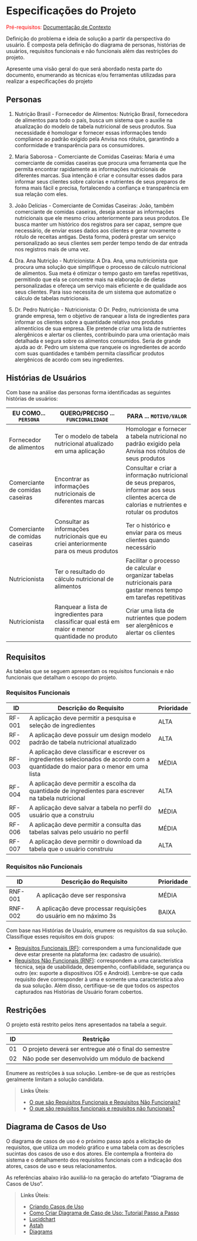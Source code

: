 # Especificações do Projeto

<span style="color:red">Pré-requisitos: <a href="1-Documentação de Contexto.md"> Documentação de Contexto</a></span>

Definição do problema e ideia de solução a partir da perspectiva do usuário. É composta pela definição do  diagrama de personas, histórias de usuários, requisitos funcionais e não funcionais além das restrições do projeto.

Apresente uma visão geral do que será abordado nesta parte do documento, enumerando as técnicas e/ou ferramentas utilizadas para realizar a especificações do projeto

## Personas

1. Nutrição Brasil - Fornecedor de Alimentos:
Nutrição Brasil, fornecedora de alimentos para todo o país, busca um sistema que o auxilie na atualização do modelo de tabela nutricional de seus produtos. Sua necessidade é homologar e fornecer essas informações tendo compliance ao padrão exigido pela Anvisa nos rótulos, garantindo a conformidade e transparência para os consumidores.

2. Maria Saborosa - Comerciante de Comidas Caseiras:
Maria é uma comerciante de comidas caseiras que procura uma ferramenta que lhe permita encontrar rapidamente as informações nutricionais de diferentes marcas. Sua intenção é criar e consultar esses dados para informar seus clientes sobre calorias e nutrientes de seus preparos de forma mais fácil e precisa, fortalecendo a confiança e transparência em sua relação com eles.

3. João Delícias - Comerciante de Comidas Caseiras:
João, também comerciante de comidas caseiras, deseja acessar as informações nutricionais que ele mesmo criou anteriormente para seus produtos. Ele busca manter um histórico dos registros para ser capaz, sempre que necessário, de enviar esses dados aos clientes e gerar novamente o rótulo de receitas antigas. Desta forma, poderá prestar um serviço personalizado ao seus clientes sem perder tempo tendo de dar entrada nos registros mais de uma vez.

4. Dra. Ana Nutrição - Nutricionista:
A Dra. Ana, uma nutricionista que procura uma solução que simplifique o processo de cálculo nutricional de alimentos. Sua meta é otimizar o tempo gasto em tarefas repetitivas, permitindo que ela se concentre mais na elaboração de dietas personalizadas e ofereça um serviço mais eficiente e de qualidade aos seus clientes. Para isso necessita de um sistema que automatize o cálculo de tabelas nutricionais.

5. Dr. Pedro Nutrição - Nutricionista:
O Dr. Pedro, nutricionista de uma grande empresa, tem o objetivo de ranquear a lista de ingredientes para informar os clientes sobre a quantidade relativa nos produtos alimentícios de sua empresa. Ele pretende criar uma lista de nutrientes alergênicos e alertar os clientes, contribuindo para uma orientação mais detalhada e segura sobre os alimentos consumidos. Seria de grande ajuda ao dr. Pedro um sistema que ranqueie os ingredientes de acordo com suas quantidades e também permita classificar produtos alergênicos de acordo com seu ingredientes.

<!--Enumere e detalhe as personas da sua solução. Para tanto, baseie-se tanto nos documentos disponibilizados na disciplina e/ou nos seguintes links:

> **Links Úteis**:
> - [Rock Content](https://rockcontent.com/blog/personas/)
> - [Hotmart](https://blog.hotmart.com/pt-br/como-criar-persona-negocio/)
> - [O que é persona?](https://resultadosdigitais.com.br/blog/persona-o-que-e/)
> - [Persona x Público-alvo](https://flammo.com.br/blog/persona-e-publico-alvo-qual-a-diferenca/)
> - [Mapa de Empatia](https://resultadosdigitais.com.br/blog/mapa-da-empatia/)
> - [Mapa de Stalkeholders](https://www.racecomunicacao.com.br/blog/como-fazer-o-mapeamento-de-stakeholders/)
>
Lembre-se que você deve ser enumerar e descrever precisamente e personalizada todos os clientes ideais que sua solução almeja.-->

## Histórias de Usuários

Com base na análise das personas forma identificadas as seguintes histórias de usuários:

|EU COMO... `PERSONA`| QUERO/PRECISO ... `FUNCIONALIDADE` |PARA ... `MOTIVO/VALOR`                 |
|--------------------|-----------------------|----------------------|
| Fornecedor de alimentos | Ter o modelo de tabela nutricional atualizado em uma aplicação   | Homologar e fornecer a tabela nutricional no padrão exigido pela Anvisa nos rótulos de seus produtos     |
| Comerciante de comidas caseiras  | Encontrar as informações nutricionais de diferentes marcas       | Consultar e criar a informação nutricional de seus preparos, informar aos seus clientes acerca de calorias e nutrientes e rotular os produtos  |
| Comerciante de comidas caseiras | Consultar as informações nutricionais que eu criei anteriormente para os meus produtos | Ter o histórico e enviar para os meus clientes quando necessário |
| Nutricionista | Ter o resultado do cálculo nutricional de alimentos    | Facilitar o processo de calcular e organizar tabelas nutricionais para gastar menos tempo em tarefas repetitivas   |
| Nutricionista | Ranquear a lista de ingredientes para classificar qual está em maior e menor quantidade no produto | Criar uma lista de nutrientes que podem ser alergênicos e alertar os clientes  |

<!-- >> **Links Úteis**:
> - [Histórias de usuários com exemplos e template](https://www.atlassian.com/br/agile/project-management/user-stories)
> - [Como escrever boas histórias de usuário (User Stories)](https://medium.com/vertice/como-escrever-boas-users-stories-hist%C3%B3rias-de-usu%C3%A1rios-b29c75043fac)
> - [User Stories: requisitos que humanos entendem](https://www.luiztools.com.br/post/user-stories-descricao-de-requisitos-que-humanos-entendem/)
> - [Histórias de Usuários: mais exemplos](https://www.reqview.com/doc/user-stories-example.html)
> - [9 Common User Story Mistakes](https://airfocus.com/blog/user-story-mistakes/) -->

## Requisitos

As tabelas que se seguem apresentam os requisitos funcionais e não funcionais que detalham o escopo do projeto.

### Requisitos Funcionais

|ID    | Descrição do Requisito  | Prioridade |
|------|-----------------------------------------|----| 
|RF-001| A aplicação deve permitir a pesquisa e seleção de ingredientes   | ALTA |
|RF-002| A aplicação deve possuir um design modelo padrão de tabela nutricional atualizado   | ALTA |
|RF-003| A aplicação deve classificar e escrever os ingredientes selecionados de acordo com a quantidade do maior para o menor em uma lista   | MÉDIA |
|RF-004| A aplicação deve permitir a escolha da quantidade de ingredientes para escrever na tabela nutricional  | ALTA |
|RF-005| A aplicação deve salvar a tabela no perfil do usuário que a construiu   | MÉDIA |
|RF-006| A aplicação deve permitir a consulta das tabelas salvas pelo usuário no perfil   | MÉDIA |
|RF-007| A aplicação deve permitir o download da tabela que o usuário construiu   | ALTA |

### Requisitos não Funcionais

|ID     | Descrição do Requisito  |Prioridade |
|-------|-------------------------|----|
|RNF-001| A aplicação deve ser responsiva | MÉDIA | 
|RNF-002| A aplicação deve processar requisições do usuário em no máximo 3s |  BAIXA | 

Com base nas Histórias de Usuário, enumere os requisitos da sua solução. Classifique esses requisitos em dois grupos:

- [Requisitos Funcionais
 (RF)](https://pt.wikipedia.org/wiki/Requisito_funcional):
 correspondem a uma funcionalidade que deve estar presente na
  plataforma (ex: cadastro de usuário).
- [Requisitos Não Funcionais
  (RNF)](https://pt.wikipedia.org/wiki/Requisito_n%C3%A3o_funcional):
  correspondem a uma característica técnica, seja de usabilidade,
  desempenho, confiabilidade, segurança ou outro (ex: suporte a
  dispositivos iOS e Android).
Lembre-se que cada requisito deve corresponder à uma e somente uma
característica alvo da sua solução. Além disso, certifique-se de que
todos os aspectos capturados nas Histórias de Usuário foram cobertos.

## Restrições

O projeto está restrito pelos itens apresentados na tabela a seguir.

|ID| Restrição                                             |
|--|-------------------------------------------------------|
|01| O projeto deverá ser entregue até o final do semestre |
|02| Não pode ser desenvolvido um módulo de backend        |


Enumere as restrições à sua solução. Lembre-se de que as restrições geralmente limitam a solução candidata.

> **Links Úteis**:
> - [O que são Requisitos Funcionais e Requisitos Não Funcionais?](https://codificar.com.br/requisitos-funcionais-nao-funcionais/)
> - [O que são requisitos funcionais e requisitos não funcionais?](https://analisederequisitos.com.br/requisitos-funcionais-e-requisitos-nao-funcionais-o-que-sao/)

## Diagrama de Casos de Uso

O diagrama de casos de uso é o próximo passo após a elicitação de requisitos, que utiliza um modelo gráfico e uma tabela com as descrições sucintas dos casos de uso e dos atores. Ele contempla a fronteira do sistema e o detalhamento dos requisitos funcionais com a indicação dos atores, casos de uso e seus relacionamentos. 

As referências abaixo irão auxiliá-lo na geração do artefato “Diagrama de Casos de Uso”.

> **Links Úteis**:
> - [Criando Casos de Uso](https://www.ibm.com/docs/pt-br/elm/6.0?topic=requirements-creating-use-cases)
> - [Como Criar Diagrama de Caso de Uso: Tutorial Passo a Passo](https://gitmind.com/pt/fazer-diagrama-de-caso-uso.html/)
> - [Lucidchart](https://www.lucidchart.com/)
> - [Astah](https://astah.net/)
> - [Diagrams](https://app.diagrams.net/)
